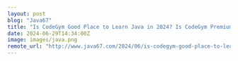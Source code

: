 ```yaml
---
layout: post
blog: "Java67"
title: "Is CodeGym Good Place to Learn Java in 2024? Is CodeGym Premium Really Worth it?"
date: 2024-06-29T14:34:00Z
image: images/java.png
remote_url: "http://www.java67.com/2024/06/is-codegym-good-place-to-learn-java-in.html"
---
```

